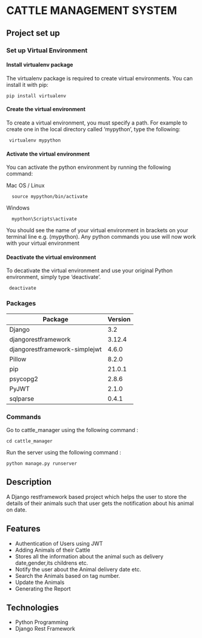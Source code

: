 # CATTLE MANAGEMENT SYSTEM

## Project set up
### Set up Virtual Environment
  #### Install virtualenv package
   The virtualenv package is required to create virtual environments. You can install it with pip:
   
    pip install virtualenv
  #### Create the virtual environment
   To create a virtual environment, you must specify a path. For example to create one in the local directory called ‘mypython’, type the following:
   
     virtualenv mypython
  #### Activate the virtual environment
   You can activate the python environment by running the following command:
   
  Mac OS / Linux
  
      source mypython/bin/activate
  Windows
  
      mypthon\Scripts\activate
   
  You should see the name of your virtual environment in brackets on your terminal line e.g. (mypython).
  Any python commands you use will now work with your virtual environment  
  #### Deactivate the virtual environment
   To decativate the virtual environment and use your original Python environment, simply type ‘deactivate’.
      
     deactivate


### Packages
|Package | Version|
|---------|--------|
|Django | 3.2|
|djangorestframework | 3.12.4|
|djangorestframework-simplejwt|4.6.0|
|Pillow |8.2.0|
|pip | 21.0.1|
|psycopg2| 2.8.6|
|PyJWT | 2.1.0|
|sqlparse|0.4.1|

### Commands
 Go to cattle_manager using the following command :
    
    cd cattle_manager
 Run the server using the following command :
 
    python manage.py runserver

## Description
 A Django restframework based project which helps the user to store the details of their animals such that user gets the notification about his animal on date.

## Features
- Authentication of Users using JWT
- Adding Animals of their Cattle
- Stores all the information about the animal such as delivery date,gender,its childrens etc.
- Notify the user about the Animal delivery date etc.
- Search the Animals based on tag number.
- Update the Animals
- Generating the Report

## Technologies
 - Python Programming
 - Django Rest Framework









